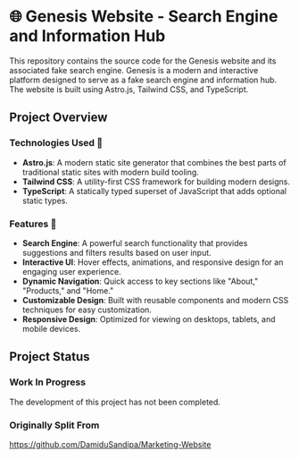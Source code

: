 # 🌐 Genesis Website - Search Engine and Information Hub

This repository contains the source code for the Genesis website and its associated fake search engine. Genesis is a modern and interactive platform designed to serve as a fake search engine and information hub. The website is built using Astro.js, Tailwind CSS, and TypeScript.

## Project Overview

### Technologies Used 🚀

- **Astro.js**: A modern static site generator that combines the best parts of traditional static sites with modern build tooling.
- **Tailwind CSS**: A utility-first CSS framework for building modern designs.
- **TypeScript**: A statically typed superset of JavaScript that adds optional static types.

### Features 🌟

- **Search Engine**: A powerful search functionality that provides suggestions and filters results based on user input.
- **Interactive UI**: Hover effects, animations, and responsive design for an engaging user experience.
- **Dynamic Navigation**: Quick access to key sections like "About," "Products," and "Home."
- **Customizable Design**: Built with reusable components and modern CSS techniques for easy customization.
- **Responsive Design**: Optimized for viewing on desktops, tablets, and mobile devices.


## Project Status

### Work In Progress

The development of this project has not been completed.

### Originally Split From
https://github.com/DamiduSandipa/Marketing-Website

